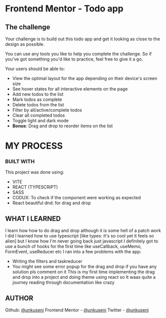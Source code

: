 # Frontend Mentor - Todo app
## The challenge

Your challenge is to build out this todo app and get it looking as close to the design as possible.

You can use any tools you like to help you complete the challenge. So if you've got something you'd like to practice, feel free to give it a go.

Your users should be able to:

- View the optimal layout for the app depending on their device's screen size
- See hover states for all interactive elements on the page
- Add new todos to the list
- Mark todos as complete
- Delete todos from the list
- Filter by all/active/complete todos
- Clear all completed todos
- Toggle light and dark mode
- **Bonus**: Drag and drop to reorder items on the list
# MY PROCESS
### BUILT WITH
  This project was done using:
  - VITE
  - REACT (TYPESCRIPT)
  - SASS
  - CODUX: To check if the component were working as expected
 - React beautiful dnd: for drag and drop
 ## WHAT I LEARNED
 I learn how how to do drag  and drop although it is some hell of a patch work I did
 I learned how to use typescript [like types: it's so cool yet it feels so alien] but I know how I'm never going back just javascript
 I definitely got to use a bunch of hooks for the first time like useCallback, useMemo, FormEvent, useReducer etc
 I ran into a few problems with the app:
  - Writing the filters and taskreducer
  - You might see some error popup for  the drag and drop if you have any solution pls comment on it
 This is my first time implementing the drag and drop into a project and doing theme using react so It waas quite a journey reading through documentation like crazy

 ## AUTHOR
 Github: [@unkuseni](https://github.com/unkuseni)
Frontend Mentor - [@unkuseni](https://frontendmentor.io/unkuseni)
Twitter - [@unkuseni](https://twitter.com/unkuseni)
